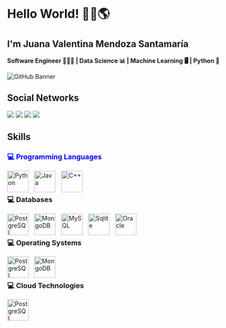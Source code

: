 # Hello World! 👋🏻🌎 
## I'm Juana Valentina Mendoza Santamaría 
**Software Engineer 👩🏻‍💻 | Data Science 📊 | Machine Learning 🖥️ | Python 🐍**

![GitHub Banner](https://github.com/shimadasoftware/introducing_myself/assets/73977456/95aaaf6a-9b5f-47f0-a8c2-f31bfbb7fd97)


## Social Networks
[![](https://img.shields.io/badge/Juana%20Valentina%20Mendoza%20Santamar%C3%ADa-blue?style=flat&logo=linkedin&logoColor=white)](https://www.linkedin.com/in/juanavmendozas) 
[![](https://img.shields.io/badge/Juana%20Valentina%20Mendoza%20Santamar%C3%ADa-red?style=flat&logo=Gmail&logoColor=white)](mailto:juana.mendoz4@gmail.com) 
[![](https://img.shields.io/badge/Instagram-@el__buen__ayer-ff69b4?style=flat&logo=instagram)](https://instagram.com/el_buen_ayer?igshid=OGQ5ZDc2ODk2ZA==) 
[![](https://img.shields.io/badge/Find%20me%20on-GitHub-black?style=flat&logo=github)](https://github.com/shimadasoftware)

## Skills 

<h3 style="color:blue;">💻 Programming Languages</h3> 
<div>
          <img align="left" alt="Python" width="50px" style="padding-right:10px;" src="https://cdn.jsdelivr.net/gh/devicons/devicon/icons/python/python-original-wordmark.svg"/>
          <img align="left" alt="Java" width="50px" style="padding-right:10px;" 
          src="https://cdn.jsdelivr.net/gh/devicons/devicon/icons/java/java-original-wordmark.svg"/>
          <img align="left" alt="C++" width="50px" style="padding-right:10px;" 
          src="https://cdn.jsdelivr.net/gh/devicons/devicon/icons/cplusplus/cplusplus-original.svg"/>
</div>
<br><br>
<h3>💻 Databases</h3> 
<div>
          <img align="left" alt="PostgreSQL" width="50px" style="padding-right:10px;" 
          src="https://cdn.jsdelivr.net/gh/devicons/devicon/icons/postgresql/postgresql-original-wordmark.svg"/>
          <img align="left" alt="MongoDB" width="50px" style="padding-right:10px;" 
          src="https://cdn.jsdelivr.net/gh/devicons/devicon/icons/mongodb/mongodb-original-wordmark.svg"/>
          <img align="left" alt="MySQL" width="50px" style="padding-right:10px;" 
          src="https://cdn.jsdelivr.net/gh/devicons/devicon/icons/mysql/mysql-original-wordmark.svg"/>  
          <img align="left" alt="Sqlite" width="50px" style="padding-right:10px;" 
          src="https://cdn.jsdelivr.net/gh/devicons/devicon/icons/sqlite/sqlite-original-wordmark.svg"/>
          <img align="left" alt="Oracle" width="50px" style="padding-right:10px;" 
          src="https://cdn.jsdelivr.net/gh/devicons/devicon/icons/oracle/oracle-original.svg"/>  
</div>
<br><br>
<h3>💻 Operating Systems</h3> 
<div>
          <img align="left" alt="PostgreSQL" width="50px" style="padding-right:10px;" 
          src="https://cdn.jsdelivr.net/gh/devicons/devicon/icons/linux/linux-original.svg" />
          <img align="left" alt="MongoDB" width="50px" style="padding-right:10px;" 
          src="https://cdn.jsdelivr.net/gh/devicons/devicon/icons/windows8/windows8-original.svg" />
</div>
<br><br>
<h3>💻 Cloud Technologies</h3> 
<div>
          <img align="left" alt="PostgreSQL" width="50px" style="padding-right:10px;" 
          src="https://cdn.jsdelivr.net/gh/devicons/devicon/icons/amazonwebservices/amazonwebservices-original-wordmark.svg"/>
</div>
<br><br>




          
